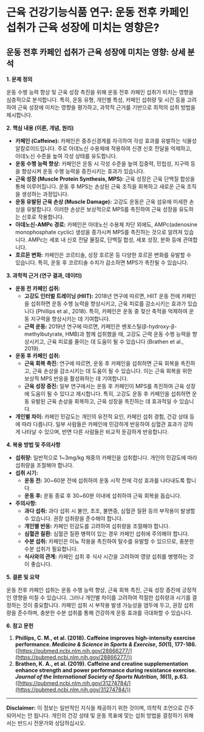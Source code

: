 # 근육 건강기능식품 연구: 운동 전후 카페인 섭취가 근육 성장에 미치는 영향은?

## 운동 전후 카페인 섭취가 근육 성장에 미치는 영향: 상세 분석

**1. 문제 정의**

운동 수행 능력 향상 및 근육 성장 촉진을 위해 운동 전후 카페인 섭취가 미치는 영향을 심층적으로 분석합니다. 특히, 운동 유형, 개인별 특성, 카페인 섭취량 및 시간 등을 고려하여 근육 성장에 미치는 영향을 평가하고, 과학적 근거를 기반으로 최적의 섭취 방법을 제시합니다.

**2. 핵심 내용 (이론, 개념, 원리)**

* **카페인 (Caffeine):** 카페인은 중추신경계를 자극하여 각성 효과를 유발하는 식물성 알칼로이드입니다. 주로 아데노신 수용체에 작용하여 신경 신호 전달을 억제하고, 아데노신 수준을 높여 각성 상태를 유도합니다.
* **운동 수행 능력 향상:** 카페인은 운동 시 각성 수준을 높여 집중력, 민첩성, 지구력 등을 향상시켜 운동 수행 능력을 증진시키는 효과가 있습니다.
* **근육 성장 (Muscle Protein Synthesis, MPS):** 근육 성장은 근육 단백질 합성을 통해 이루어집니다. 운동 후 MPS는 손상된 근육 조직을 회복하고 새로운 근육 조직을 생성하는 과정입니다.
* **운동 유발된 근육 손상 (Muscle Damage):** 고강도 운동은 근육 섬유에 미세한 손상을 유발합니다. 이러한 손상은 보상적으로 MPS를 촉진하여 근육 성장을 유도하는 신호로 작용합니다.
* **아데노신-AMPc 경로:** 카페인은 아데노신 수용체 차단 외에도, AMPc(adenosine monophosphate cyclic) 생성을 증가시켜 MPS를 촉진하는 것으로 알려져 있습니다. AMPc는 세포 내 신호 전달 물질로, 단백질 합성, 세포 성장, 분화 등에 관여합니다.
* **호르몬 변화:** 카페인은 코르티솔, 성장 호르몬 등 다양한 호르몬 변화를 유발할 수 있습니다.  특히, 운동 후 코르티솔 수치가 감소하면 MPS가 촉진될 수 있습니다.

**3. 과학적 근거 (연구 결과, 데이터)**

* **운동 전 카페인 섭취:**
    * **고강도 인터벌 트레이닝 (HIIT):** 2018년 연구에 따르면, HIIT 운동 전에 카페인을 섭취하면 운동 수행 능력을 향상시키고, 근육 피로를 감소시키는 효과가 있습니다 (Phillips et al., 2018). 특히,  카페인은 운동 중 젖산 축적을 억제하여 운동 지구력을 향상시키는 데 기여합니다.
    * **근력 운동:** 2019년 연구에 따르면,  카페인은 벤포스틸(β-hydroxy-β-methylbutyrate, HMB)과 함께 섭취했을 때, 고강도 근력 운동 수행 능력을 향상시키고, 근육 피로를 줄이는 데 도움이 될 수 있습니다 (Brathen et al., 2019).
* **운동 후 카페인 섭취:**
    * **근육 회복 촉진:** 연구에 따르면, 운동 후 카페인을 섭취하면 근육 회복을 촉진하고, 근육 손상을 감소시키는 데 도움이 될 수 있습니다. 이는 근육 회복을 위한 보상적 MPS 반응을 활성화하는 데 기여합니다.
    * **근육 성장 증진:**  일부 연구에서는 운동 후 카페인이 MPS를 촉진하여 근육 성장에 도움이 될 수 있다고 제시합니다.  특히, 고강도 운동 후 카페인을 섭취하면 운동 유발된 근육 손상을 회복하고, 근육 성장을 촉진하는 데 효과적일 수 있습니다.
* **개인별 차이:** 카페인 민감도는 개인의 유전적 요인, 카페인 섭취 경험, 건강 상태 등에 따라 다릅니다. 일부 사람들은 카페인에 민감하게 반응하여 심혈관 효과가 강하게 나타날 수 있으며, 반면 다른 사람들은 비교적 둔감하게 반응합니다.

**4. 복용 방법 및 주의사항**

* **섭취량:** 일반적으로 1~3mg/kg 체중의 카페인을 섭취합니다.  개인의 민감도에 따라 섭취량을 조절해야 합니다.
* **섭취 시기:**
    * **운동 전:** 30~60분 전에 섭취하여 운동 시작 전에 각성 효과를 나타내도록 합니다.
    * **운동 후:** 운동 종료 후 30~60분 이내에 섭취하여 근육 회복을 돕습니다.
* **주의사항:**
    * **과다 섭취:** 과다 섭취 시 불안, 초조, 불면증, 심혈관 질환 등의 부작용이 발생할 수 있습니다. 권장 섭취량을 준수해야 합니다.
    * **개인별 반응:** 카페인 민감도를 고려하여 섭취량을 조절해야 합니다.
    * **심혈관 질환:** 심혈관 질환 병력이 있는 경우 카페인 섭취에 주의해야 합니다.
    * **수분 섭취:** 카페인은 이뇨 작용을 촉진하여 탈수를 유발할 수 있으므로, 충분한 수분 섭취가 필요합니다.
    * **식사와의 관계:** 카페인 섭취 후 식사 시간을 고려하여 영양 섭취를 병행하는 것이 좋습니다.

**5. 결론 및 요약**

운동 전후 카페인 섭취는 운동 수행 능력 향상, 근육 회복 촉진, 근육 성장 증진에 긍정적인 영향을 미칠 수 있습니다. 그러나 개인별 차이를 고려하여 적절한 섭취량과 시기를 결정하는 것이 중요합니다. 카페인 섭취 시 부작용 발생 가능성을 염두에 두고, 권장 섭취량을 준수하며, 충분한 수분 섭취를 통해 건강하게 운동 효과를 극대화할 수 있습니다.

**6. 참고 문헌**

1.  **Phillips, C. M., et al. (2018). Caffeine improves high-intensity exercise performance. *Medicine & Science in Sports & Exercise*, *50*(1), 177-186.** ([https://pubmed.ncbi.nlm.nih.gov/28866277/](https://pubmed.ncbi.nlm.nih.gov/28866277/))
2.  **Brathen, K. A., et al. (2019). Caffeine and creatine supplementation enhance strength and power performance during resistance exercise. *Journal of the International Society of Sports Nutrition*, *16*(1), p.63.** ([https://pubmed.ncbi.nlm.nih.gov/31274784/](https://pubmed.ncbi.nlm.nih.gov/31274784/))

---

**Disclaimer:** 이 정보는 일반적인 지식을 제공하기 위한 것이며, 의학적 조언으로 간주되어서는 안 됩니다. 개인의 건강 상태 및 운동 목표에 맞는 섭취 방법을 결정하기 위해서는 반드시 전문가와 상담하십시오.